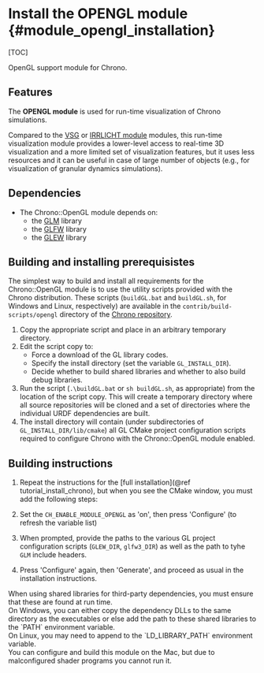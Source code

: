 Install the OPENGL module {#module_opengl_installation}
==========================

[TOC]

OpenGL support module for Chrono. 


## Features

The **OPENGL module** is used for run-time visualization of Chrono simulations.

Compared to the [VSG](group__vsg__module.html) or [IRRLICHT module](group__irrlicht__module.html) modules, this run-time visualization module provides a lower-level access to real-time 3D visualization and a more limited set of visualization features, but it uses less resources and it can be useful in case of large number of objects (e.g., for visualization of granular dynamics simulations).


## Dependencies

- The Chrono::OpenGL module depends on:
    - the [GLM](http://glm.g-truc.net/0.9.6/index.html) library
    - the [GLFW](http://www.glfw.org/) library
    - the [GLEW](http://glew.sourceforge.net/) library


## Building and installing prerequisistes

The simplest way to build and install all requirements for the Chrono::OpenGL module is to use the utility scripts provided with the Chrono distribution. 
These scripts (`buildGL.bat` and `buildGL.sh`, for Windows and Linux, respectively) are available in the `contrib/build-scripts/opengl` directory of the [Chrono repository](https://github.com/projectchrono/chrono/tree/main/contrib/build-scripts/opengl). 

1. Copy the appropriate script and place in an arbitrary temporary directory.
2. Edit the script copy to:
   - Force a download of the GL library codes.
   - Specify the install directory (set the variable `GL_INSTALL_DIR`).
   - Decide whether to build shared libraries and whether to also build debug libraries.
3. Run the script (`.\buildGL.bat` or `sh buildGL.sh`, as appropriate) from the location of the script copy. This will create a temporary directory where all source repositories will be cloned and a set of directories where the individual URDF dependencies are built.
4. The install directory will contain (under subdirectories of `GL_INSTALL_DIR/lib/cmake`) all GL CMake project configuration scripts required to configure Chrono with the Chrono::OpenGL module enabled.


## Building instructions

1. Repeat the instructions for the [full installation](@ref tutorial_install_chrono), but when you see 
   the CMake window, you must add the following steps:
   
2. Set the `CH_ENABLE_MODULE_OPENGL` as 'on', then press 'Configure' (to refresh the variable list) 
 
3. When prompted, provide the paths to the various GL project configuration scripts (`GLEW_DIR`, `glfw3_DIR`) as well as the path to tyhe `GLM` include headers. 
	 
4. Press 'Configure' again, then 'Generate', and proceed as usual in the installation instructions.

<div class="ce-warning">
When using shared libraries for third-party dependencies, you must ensure that these are found at run time.<br>
On Windows, you can either copy the dependency DLLs to the same directory as the executables or else add the path to these shared libraries to the `PATH` environment variable.<br>
On Linux, you may need to append to the `LD_LIBRARY_PATH` environment variable.
</div>

<div class="ce-info">
You can configure and build this module on the Mac, but due to malconfigured shader programs you cannot run it.
</div>

